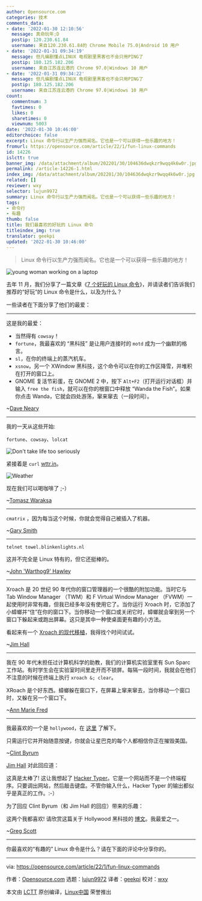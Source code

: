 ```yaml
---
author: Opensource.com
categories: 技术
comments_data:
- date: '2022-01-30 12:10:56'
  message: 真命玩年;D
  postip: 120.230.61.84
  username: 来自120.230.61.84的 Chrome Mobile 75.0|Android 10 用户
- date: '2022-01-31 09:34:19'
  message: 但凡编剧懂点LINUX 电视剧里黑客也不会只用PING了
  postip: 180.125.182.206
  username: 来自江苏连云港的 Chrome 97.0|Windows 10 用户
- date: '2022-01-31 09:34:22'
  message: 但凡编剧懂点LINUX 电视剧里黑客也不会只用PING了
  postip: 180.125.182.206
  username: 来自江苏连云港的 Chrome 97.0|Windows 10 用户
count:
  commentnum: 3
  favtimes: 0
  likes: 0
  sharetimes: 0
  viewnum: 5003
date: '2022-01-30 10:46:00'
editorchoice: false
excerpt: Linux 命令行以生产力强而闻名。它也是一个可以获得一些乐趣的地方！
fromurl: https://opensource.com/article/22/1/fun-linux-commands
id: 14226
islctt: true
banner_img: /data/attachment/album/202201/30/104636dwqkzr9wqq4k6w0r.jpg
permalink: /article-14226-1.html
index_img: /data/attachment/album/202201/30/104636dwqkzr9wqq4k6w0r.jpg.thumb.jpg
related: []
reviewer: wxy
selector: lujun9972
summary: Linux 命令行以生产力强而闻名。它也是一个可以获得一些乐趣的地方！
tags:
- 命令行
- 有趣
thumb: false
title: 我们最喜欢的好玩的 Linux 命令
titleindex_img: true
translator: geekpi
updated: '2022-01-30 10:46:00'
---
```



> 
> Linux 命令行以生产力强而闻名。它也是一个可以获得一些乐趣的地方！
> 
> 
> 


![](/data/attachment/album/202201/30/104636dwqkzr9wqq4k6w0r.jpg "young woman working on a laptop")


去年 11 月，我们分享了一篇文章《[7 个好玩的 Linux 命令](https://opensource.com/article/21/11/fun-linux-commands)》，并请读者们告诉我们推荐的“好玩”的 Linux 命令是什么，以及为什么？


一些读者在下面分享了他们的最爱：




---


这是我的最爱：


* 当然得有 `cowsay`！
* `fortune`，我最喜欢的 “黑科技” 是让用户连接时的 `motd` 成为一个幽默的格言。
* `sl`，在你的终端上的蒸汽机车。
* `xsnow`，另一个 XWindow 黑科技，这个命令可以在你的工作区降雪，并堆积在打开的窗口上。
* GNOME 复活节彩蛋，在 GNOME 2 中，按下 `Alt+F2`（打开运行对话框）并输入 `free the fish`，就可以在你的根窗口中释放 “Wanda the Fish”。如果你点击 Wanda，它就会四处游荡，窜来窜去（一段时间）。


~[Dave Neary](https://opensource.com/users/dneary)




---


我的一天从这些开始:


`fortune`、`cowsay`、`lolcat`


![Don't take life too seriously](/data/attachment/album/202201/30/104650j1vscbtvav1zcao0.png "Don't take life too seriously")


紧接着是 `curl` [wttr.in](http://wttr.in/)。


![Weather](/data/attachment/album/202201/30/104651eey7zyjeh5y88jy8.png "Weather")


现在我们可以喝咖啡了 ;-）


~[Tomasz Waraksa](https://opensource.com/user_articles/380541)




---


`cmatrix` ，因为每当这个时候，你就会觉得自己被插入了机器。


~[Gary Smith](https://opensource.com/users/greptile)




---



```
telnet towel.blinkenlights.nl

```

这并不完全是 Linux 特有的，但它还挺棒的。


~[John 'Warthog9' Hawley](https://opensource.com/users/warthog9)




---


Xroach 是 20 世纪 90 年代你的窗口管理器的一个很酷的附加功能。当时它与 Tab Window Manager （TWM）和 F Virtual Window Manager （FVWM）一起使用时非常有趣，但我已经多年没有使用它了。当你运行 Xroach 时，它添加了小蟑螂并“住”在你的窗口下。当你移动一个窗口或关闭它时，蟑螂就会窜到另一个窗口下躲起来或跑出屏幕。这只是其中一种使桌面更有趣的小方法。


看起来有一个 [Xroach 的现代移植](https://github.com/interkosmos/xroach)，我得找个时间试试。


~[Jim Hall](https://opensource.com/users/jim-hall)




---


我在 90 年代末担任过计算机科学的助教，我们的计算机实验室里有 Sun Sparc 工作站。有时学生会在实验室时间里走开而不锁屏。每隔一段时间，我就会在他们不注意的时候在终端上执行 `xroach &; clear`。


XRoach 是个好东西。蟑螂躲在窗口下，在屏幕上窜来窜去，当你移动一个窗口时，又躲在另一个窗口下。


~[Ann Marie Fred](https://opensource.com/users/annmarie99)




---


我最喜欢的一个是 `hollywood`，在 [这里](https://snapcraft.io/install/hollywood/ubuntu) 了解下。


只需运行它并开始随意按键，你就会让星巴克的每个人都相信你正在摧毁美国。


~[Clint Byrum](https://opensource.com/users/spamaps)


[Jim Hall](https://opensource.com/users/jim-hall) 对此回应道：


这真是太棒了! 这让我想起了 [Hacker Typer](https://hackertyper.net/)。它是一个网站而不是一个终端程序。只要调出网站，然后敲击键盘。不管你输入什么，Hacker Typer 的输出都似乎是真正的工作。:-）


为了回应 Clint Byrum（和 Jim Hall 的回应）带来的乐趣：


这两个我都喜欢! 请欣赏这篇关于 Hollywood 黑科技的 [博文](https://www.dgregscott.com/hollywood-hacker/)。我最爱之一。


~[Greg Scott](https://opensource.com/users/greg-scott)




---


你最喜欢的“有趣的” Linux 命令是什么？请在下面的评论中分享你的。




---


via: <https://opensource.com/article/22/1/fun-linux-commands>


作者：[Opensource.com](https://opensource.com/users/admin) 选题：[lujun9972](https://github.com/lujun9972) 译者：[geekpi](https://github.com/geekpi) 校对：[wxy](https://github.com/wxy)


本文由 [LCTT](https://github.com/LCTT/TranslateProject) 原创编译，[Linux中国](https://linux.cn/) 荣誉推出